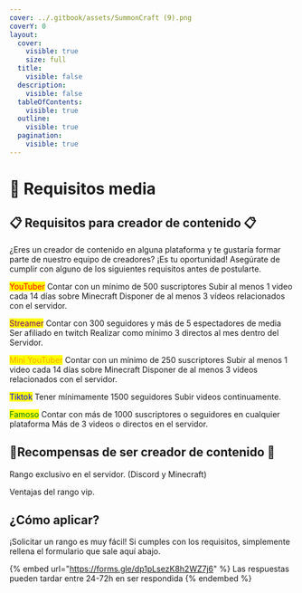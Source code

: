 ```yaml
---
cover: ../.gitbook/assets/SummonCraft (9).png
coverY: 0
layout:
  cover:
    visible: true
    size: full
  title:
    visible: false
  description:
    visible: false
  tableOfContents:
    visible: true
  outline:
    visible: true
  pagination:
    visible: true
---
```


# 📃 Requisitos media

## 📋 Requisitos para creador de contenido 📋

&#x20;¿Eres un creador de contenido en alguna plataforma y te gustaría formar parte de nuestro equipo de creadores? ¡Es tu oportunidad! Asegúrate de cumplir con alguno de los siguientes requisitos antes de postularte.

<mark style="color:red;">YouTuber</mark> Contar con un mínimo de 500 suscriptores Subir al menos 1 video cada 14 días sobre Minecraft Disponer de al menos 3 vídeos relacionados con el servidor.

<mark style="color:purple;">Streamer</mark> Contar con 300 seguidores y más de 5 espectadores de media Ser afiliado en twitch Realizar como mínimo 3 directos al mes dentro del Servidor.

<mark style="color:orange;">Mini YouTuber</mark> Contar con un mínimo de 250 suscriptores Subir al menos 1 video cada 14 días sobre Minecraft Disponer de al menos 3 vídeos relacionados con el servidor.

<mark style="color:blue;">Tiktok</mark> Tener mínimamente 1500 seguidores Subir videos continuamente.

<mark style="color:green;">Famoso</mark> Contar con más de 1000 suscriptores o seguidores en cualquier plataforma Más de 3 videos o directos en el servidor.

## 📌Recompensas de ser creador de contenido 📌

Rango exclusivo en el servidor. (Discord y Minecraft)&#x20;

Ventajas del rango vip.

## ¿Cómo aplicar?

¡Solicitar un rango es muy fácil! Si cumples con los requisitos, simplemente rellena el formulario que sale aquí abajo.

{% embed url="https://forms.gle/dp1pLsezK8h2WZ7j6" %}
Las respuestas pueden tardar entre 24-72h en ser respondida
{% endembed %}
